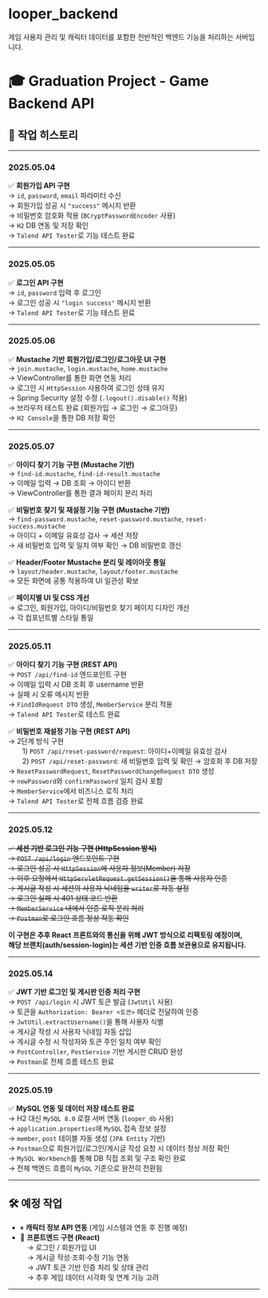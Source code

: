 # looper_backend  
게임 사용자 관리 및 캐릭터 데이터를 포함한 전반적인 백엔드 기능을 처리하는 서버입니다.

# 🎓 Graduation Project - Game Backend API

## 📅 작업 히스토리

---

### 2025.05.04

✅ **회원가입 API 구현**  
→ `id`, `password`, `email` 파라미터 수신  
→ 회원가입 성공 시 `"success"` 메시지 반환  
→ 비밀번호 암호화 적용 (`BCryptPasswordEncoder` 사용)  
→ `H2` DB 연동 및 저장 확인  
→ `Talend API Tester`로 기능 테스트 완료  

---

### 2025.05.05

✅ **로그인 API 구현**  
→ `id`, `password` 입력 후 로그인  
→ 로그인 성공 시 `"login success"` 메시지 반환  
→ `Talend API Tester`로 기능 테스트 완료  

---

### 2025.05.06

✅ **Mustache 기반 회원가입/로그인/로그아웃 UI 구현**  
→ `join.mustache`, `login.mustache`, `home.mustache`  
→ ViewController를 통한 화면 연동 처리  
→ 로그인 시 `HttpSession` 사용하여 로그인 상태 유지  
→ Spring Security 설정 수정 (`.logout().disable()` 적용)  
→ 브라우저 테스트 완료 (회원가입 → 로그인 → 로그아웃)  
→ `H2 Console`을 통한 DB 저장 확인  

---

### 2025.05.07

✅ **아이디 찾기 기능 구현 (Mustache 기반)**  
→ `find-id.mustache`, `find-id-result.mustache`  
→ 이메일 입력 → DB 조회 → 아이디 반환  
→ ViewController를 통한 결과 페이지 분리 처리  

✅ **비밀번호 찾기 및 재설정 기능 구현 (Mustache 기반)**  
→ `find-password.mustache`, `reset-password.mustache`, `reset-success.mustache`  
→ 아이디 + 이메일 유효성 검사 → 세션 저장  
→ 새 비밀번호 입력 및 일치 여부 확인 → DB 비밀번호 갱신  

✅ **Header/Footer Mustache 분리 및 레이아웃 통일**  
→ `layout/header.mustache`, `layout/footer.mustache`  
→ 모든 화면에 공통 적용하여 UI 일관성 확보  

✅ **페이지별 UI 및 CSS 개선**  
→ 로그인, 회원가입, 아이디/비밀번호 찾기 페이지 디자인 개선  
→ 각 컴포넌트별 스타일 통일  

---

### 2025.05.11  
✅ **아이디 찾기 기능 구현 (REST API)**  
→ `POST /api/find-id` 엔드포인트 구현  
→ 이메일 입력 시 DB 조회 후 username 반환  
→ 실패 시 오류 메시지 반환  
→ `FindIdRequest DTO` 생성, `MemberService` 분리 적용  
→ `Talend API Tester`로 테스트 완료  

✅ **비밀번호 재설정 기능 구현 (REST API)**  
→ 2단계 방식 구현  
  1) `POST /api/reset-password/request`: 아이디+이메일 유효성 검사  
  2) `POST /api/reset-password`: 새 비밀번호 입력 및 확인 → 암호화 후 DB 저장  
→ `ResetPasswordRequest`, `ResetPasswordChangeRequest DTO` 생성  
→ `newPassword`와 `confirmPassword` 일치 검사 포함  
→ `MemberService`에서 비즈니스 로직 처리  
→ `Talend API Tester`로 전체 흐름 검증 완료  

---

### 2025.05.12  
~~✅ **세션 기반 로그인 기능 구현 (HttpSession 방식)**~~  
~~→ `POST /api/login` 엔드포인트 구현~~  
~~→ 로그인 성공 시 `HttpSession`에 사용자 정보(Member) 저장~~  
~~→ 이후 요청에서 `HttpServletRequest.getSession()`을 통해 사용자 인증~~  
~~→ 게시글 작성 시 세션의 사용자 닉네임을 `writer`로 자동 설정~~  
~~→ 로그인 실패 시 401 상태 코드 반환~~  
~~→ `MemberService` 내에서 인증 로직 분리 처리~~  
~~→ `Postman`로 로그인 흐름 정상 작동 확인~~

**이 구현은 추후 React 프론트와의 통신을 위해 JWT 방식으로 리팩토링 예정이며,  
해당 브랜치(auth/session-login)는 세션 기반 인증 흐름 보관용으로 유지됩니다.**  

---

### 2025.05.14  
✅ **JWT 기반 로그인 및 게시판 인증 처리 구현**  
→ `POST /api/login` 시 JWT 토큰 발급 (`JwtUtil` 사용)  
→ 토큰을 `Authorization: Bearer <토큰>` 헤더로 전달하여 인증  
→ `JwtUtil.extractUsername()`을 통해 사용자 식별  
→ 게시글 작성 시 사용자 닉네임 자동 삽입  
→ 게시글 수정 시 작성자와 토큰 주인 일치 여부 확인  
→ `PostController`, `PostService` 기반 게시판 CRUD 완성  
→ `Postman`로 전체 흐름 테스트 완료


---

### 2025.05.19
✅ **MySQL 연동 및 데이터 저장 테스트 완료**  
→ H2 대신 `MySQL 8.0` 로컬 서버 연동 (`looper_db` 사용)  
→ `application.properties`에 `MySQL` 접속 정보 설정  
→ `member`, `post` 테이블 자동 생성 (`JPA Entity` 기반)  
→ `Postman`으로 회원가입/로그인/게시글 작성 요청 시 데이터 정상 저장 확인  
→ `MySQL Workbench`를 통해 DB 직접 조회 및 구조 확인 완료  
→ 전체 백엔드 흐름이 `MySQL` 기준으로 완전히 전환됨  


---


## 🛠 예정 작업

- ⏸ **캐릭터 정보 API 연동** (게임 시스템과 연동 후 진행 예정)
- 🧩 **프론트엔드 구현 (React)**  
 → 로그인 / 회원가입 UI  
 → 게시글 작성·조회·수정 기능 연동  
 → JWT 토큰 기반 인증 처리 및 상태 관리  
 → 추후 게임 데이터 시각화 및 연계 기능 고려


---

